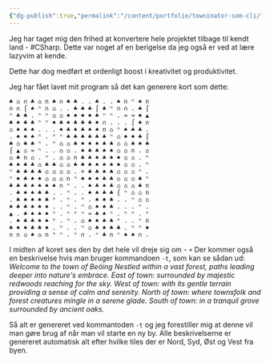 ```yaml
---
{"dg-publish":true,"permalink":"/content/portfolie/towninator-som-cli/forlob/man-15-juli/","tags":["CSharp","Towninator"]}
---
```


Jeg har taget mig den frihed at konvertere hele projektet tilbage til kendt land - #CSharp. Dette var noget af en berigelse da jeg også er ved at lære lazyvim at kende. 

Dette har dog medført et ordenligt boost i kreativitet og produktivitet.

Jeg har fået lavet mit program så det kan generere kort som dette:
```
♣ ⌂ ∩ ♣ ⌂ n ♣ ∩ ♣ ♣ . . ♣ . . ♠ n ⁿ ♠ n 
∩ ∩ ⌠ ♠ ⁿ ∩ ⌂ . . ♣ ♣ ♣ ⌠ ♣ ⁿ ∩ ∩ . ♣ ⌠ 
ⁿ ♣ ♣ . ⁿ ⁿ ⌂ ⌂ ♠ ♠ ♠ ♠ ♣ ⁿ ⁿ . ≈ ≈ ♠ ▲ 
♣ ♠ ♣ ♣ ⁿ ⁿ ♠ ♣ ♠ ♣ ♣ ♣ ♠ ∩ . . . ⌠ ♠ ∩ 
⌂ ♠ ♠ ♠ . . . ♠ ♣ ♠ ♣ ♠ ♠ n ⌂ ⁿ ♠ ♣ ♣ . 
. ♠ ♠ ♠ ⁿ . ⁿ ⁿ ♣ ♣ ♣ ♣ ♣ ♣ ⁿ ⌂ ♠ ♠ ♣ ⌠ 
♣ ⌂ ♣ ♣ ⁿ . ⁿ ⌂ ⌂ ♣ ♠ ♠ ♠ ♣ ♣ ⌂ ⌂ ♣ ♠ ♣ 
⌠ ▲ ⌂ ≈ ⁿ . . ⌂ ⌂ . ♠ ♣ ♣ ♠ ♠ ⌂ ⌂ n . ⌂ 
⌂ ♣ n ⌂ . ⁿ . ⌂ ⌂ n ♣ ♣ ♠ ♣ ♠ ♠ ⌂ ⌂ . ⁿ 
♣ ♠ ♣ ♣ ⌂ ♣ ♣ ⌂ ⌂ ♣ ♣ ♣ ♠ ♠ ♠ ♠ ⌂ ⌂ . ⁿ 
ⁿ ♣ ♣ ♣ ♣ ⌂ ⌂ ⌂ ⌂ . + ♣ ♣ ♠ ♣ ⌂ ⌂ ⌂ ⁿ . 
ⁿ ♠ ♣ ♠ ♠ ⌂ ⌂ ⌂ n ⁿ ♠ ♠ ♠ ♣ ♣ ⌂ ⌂ ⌂ ♣ ⁿ 
♣ ♣ ♣ ♠ ♠ ♠ ♠ ∩ ⁿ . . ♠ ♣ ♠ ♣ ⌂ ⌂ ⌂ ♣ n 
. ♣ ♠ ♠ ♣ ♣ . . ⁿ . . ♠ ♠ ♣ ♣ ⌠ ⁿ ⌂ ⌂ n 
. ♣ ♠ ♠ ♠ ♣ ⁿ . ⁿ . ⁿ . ♠ ♠ ♣ . . ⁿ ⌂ ⌂ 
♠ ♣ ♣ ♠ ♠ ♠ . . ⁿ . ⁿ ⌂ ♠ ♠ ♣ . . . ⁿ . 
▲ . ♣ ♠ ♠ ♠ ⁿ . ⁿ ⁿ ⁿ ≈ ♣ ♠ ⁿ . ⁿ ⁿ . ⁿ 
. ♠ ♣ ♣ ♠ ♠ ⁿ . ⁿ . ⌂ ♠ ♠ ♣ ♣ ⁿ . . ⁿ n 
♣ ♠ ♠ ♣ ♣ ♠ . ⁿ . . ⁿ ⌂ ♣ ♠ ♣ ♣ . ⁿ ⁿ ♠ 
∩ ∩ ⌂ ♠ ⌂ n ⁿ ⁿ . ⁿ ∩ . ⁿ ♣ n ⁿ ♠ ♠ ∩ . 
```

I midten af koret ses den by det hele vil dreje sig om - `+` 
Der kommer også en beskrivelse hvis man bruger kommandoen `-t`, som kan se sådan ud:
*Welcome to the town of Beöing* 
*Nestled within a vast forest, paths leading deeper into nature's embrace. East of town: surrounded by majestic redwoods reaching for the sky. West of town: with its gentle terrain providing a sense of calm and serenity. North of town: where townsfolk and forest creatures mingle in a serene glade. South of town: in a tranquil grove surrounded by ancient oaks.*

Så alt er genereret ved kommantoden `-t` og jeg forestiller mig at denne vil man gøre brug af når man vil starte en ny by. 
Alle beskrivelserne er genereret automatisk alt efter hvilke tiles der er Nord, Syd, Øst og Vest fra byen.
 

